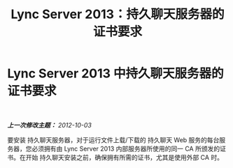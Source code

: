 ﻿---
title: Lync Server 2013：持久聊天服务器的证书要求
TOCTitle: 持久聊天服务器的证书要求
ms:assetid: eff58baf-b918-4dfa-b01d-e1aec436b4fd
ms:mtpsurl: https://technet.microsoft.com/zh-cn/library/Gg412990(v=OCS.15)
ms:contentKeyID: 49314675
ms.date: 05/19/2016
mtps_version: v=OCS.15
ms.translationtype: HT
---

# Lync Server 2013 中持久聊天服务器的证书要求

 

_**上一次修改主题：** 2012-10-03_

要安装 持久聊天服务器，对于运行文件上载/下载的 持久聊天 Web 服务的每台服务器，您必须拥有由 Lync Server 2013 内部服务器所使用的同一 CA 所颁发的证书。在开始 持久聊天安装之前，确保拥有所需的证书，尤其是使用外部 CA 时。

